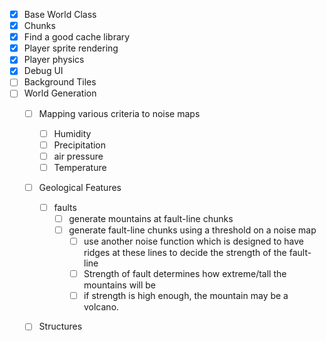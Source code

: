 - [x] Base World Class
- [x] Chunks
- [x] Find a good cache library
- [x] Player sprite rendering
- [x] Player physics
- [x] Debug UI
- [ ] Background Tiles
- [ ] World Generation
  - [ ] Mapping various criteria to noise maps
    - [ ] Humidity
    - [ ] Precipitation
    - [ ] air pressure
    - [ ] Temperature
  - [ ] Geological Features
    - [ ] faults
      - [ ] generate mountains at fault-line chunks
      - [ ] generate fault-line chunks using a threshold on a noise map
        - [ ] use another noise function which is designed to have ridges at these lines to decide the strength of the fault-line
        - [ ] Strength of fault determines how extreme/tall the mountains will be
        - [ ] if strength is high enough, the mountain may be a volcano.
  - [ ] Structures

